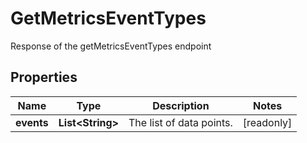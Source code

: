 

# GetMetricsEventTypes

Response of the getMetricsEventTypes endpoint

## Properties

| Name | Type | Description | Notes |
|------------ | ------------- | ------------- | -------------|
|**events** | **List&lt;String&gt;** | The list of data points. |  [readonly] |



